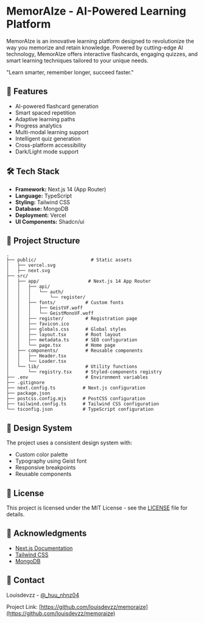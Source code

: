 # MemorAIze - AI-Powered Learning Platform

MemorAIze is an innovative learning platform designed to revolutionize the way you memorize and retain knowledge. Powered by cutting-edge AI technology, MemorAIze offers interactive flashcards, engaging quizzes, and smart learning techniques tailored to your unique needs.

"Learn smarter, remember longer, succeed faster."

## 🚀 Features

- AI-powered flashcard generation
- Smart spaced repetition
- Adaptive learning paths
- Progress analytics
- Multi-modal learning support
- Intelligent quiz generation
- Cross-platform accessibility
- Dark/Light mode support

## 🛠️ Tech Stack

- **Framework:** Next.js 14 (App Router)
- **Language:** TypeScript
- **Styling:** Tailwind CSS
- **Database:** MongoDB
- **Deployment:** Vercel
- **UI Components:** Shadcn/ui

## 📁 Project Structure

```
.
├── public/                    # Static assets
│   ├── vercel.svg
│   ├── next.svg
├── src/
│   ├── app/                  # Next.js 14 App Router
│   │   ├── api/
│   │   │   └── auth/
│   │   │       └── register/
│   │   ├── fonts/           # Custom fonts
│   │   │   ├── GeistVF.woff
│   │   │   └── GeistMonoVF.woff
│   │   ├── register/        # Registration page
│   │   ├── favicon.ico
│   │   ├── globals.css      # Global styles
│   │   ├── layout.tsx       # Root layout
│   │   ├── metadata.ts      # SEO configuration
│   │   └── page.tsx         # Home page
│   ├── components/          # Reusable components
│   │   ├── Header.tsx
│   │   └── Loader.tsx
│   └── lib/                 # Utility functions
│       └── registry.tsx     # Styled-components registry
├── .env                     # Environment variables
├── .gitignore
├── next.config.ts          # Next.js configuration
├── package.json
├── postcss.config.mjs      # PostCSS configuration
├── tailwind.config.ts      # Tailwind CSS configuration
└── tsconfig.json           # TypeScript configuration
```

## 🎨 Design System

The project uses a consistent design system with:
- Custom color palette
- Typography using Geist font
- Responsive breakpoints
- Reusable components

## 📄 License

This project is licensed under the MIT License - see the [LICENSE](LICENSE) file for details.

## 👏 Acknowledgments

- [Next.js Documentation](https://nextjs.org/docs)
- [Tailwind CSS](https://tailwindcss.com)
- [MongoDB](https://www.mongodb.com)

## 📧 Contact

Louisdevzz - [@_huu_nhnz04](https://twitter.com/_huu_nhnz04)

Project Link: [https://github.com/louisdevzz/memoraize](https://github.com/louisdevzz/memoraize)
